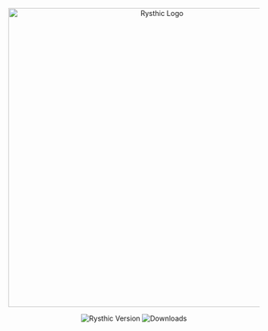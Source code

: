 <div align="center">
  <p>
    <img width="600" src="https://media.discordapp.net/attachments/942675435974701076/945131514142818375/945101157385261067.png" alt="Rysthic Logo">
  </p>
  
  <p>
    <img src="https://img.shields.io/badge/RYS-v1.0.1-blueviolet" alt="Rysthic Version">
    <img src="https://img.shields.io/github/downloads/rysthicmc/RYS-Public/total?color=blueviolet&label=Downloads&logo=github&logoColor=blueviolet" alt="Downloads">
  </p>
